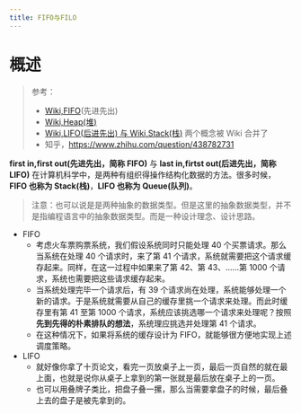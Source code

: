 ```yaml
---
title: FIFO与FILO
---
```


# 概述

> 参考：
> - [Wiki,FIFO](<https://en.wikipedia.org/wiki/FIFO_(computing_and_electronics)>)(先进先出)
> - [Wiki,Heap(堆)](<https://en.wikipedia.org/wiki/Heap_(data_structure)>)
> - [Wiki,LIFO(后进先出) 与 Wiki,Stack(栈)](<https://en.wikipedia.org/wiki/Stack_(abstract_data_type)>) 两个概念被 Wiki 合并了
> - 知乎，<https://www.zhihu.com/question/438782731>

**first in,first out(先进先出，简称 FIFO)** 与 **last in,firtst out(后进先出，简称 LIFO)** 在计算机科学中，是两种有组织得操作结构化数据的方法。很多时候，**FIFO 也称为 Stack(栈)**，**LIFO 也称为 Queue(队列)**。

> 注意：也可以说是是两种抽象的数据类型。但是这里的抽象数据类型，并不是指编程语言中的抽象数据类型。而是一种设计理念、设计思路。

- FIFO
  - 考虑火车票购票系统，我们假设系统同时只能处理 40 个买票请求。那么当系统在处理 40 个请求时，来了第 41 个请求，系统就需要把这个请求缓存起来。同样，在这一过程中如果来了第 42、第 43、……第 1000 个请求，系统也需要把这些请求缓存起来。
  - 当系统处理完毕一个请求后，有 39 个请求尚在处理，系统能够处理一个新的请求。于是系统就需要从自己的缓存里挑一个请求来处理。而此时缓存里有第 41 至第 1000 个请求，系统应该挑选哪一个请求来处理呢？按照**先到先得的朴素排队的想法**，系统理应挑选并处理第 41 个请求。
  - 在这种情况下，如果将系统的缓存设计为 FIFO，就能够很方便地实现上述调度策略。
- LIFO
  - 就好像你拿了十页论文，看完一页放桌子上一页，最后一页自然的就在最上面，也就是说你从桌子上拿到的第一张就是最后放在桌子上的一页。
  - 也可以用叠牌子类比，把盘子叠一摞，那么当需要拿盘子的时候，最后叠上去的盘子是被先拿到的。
